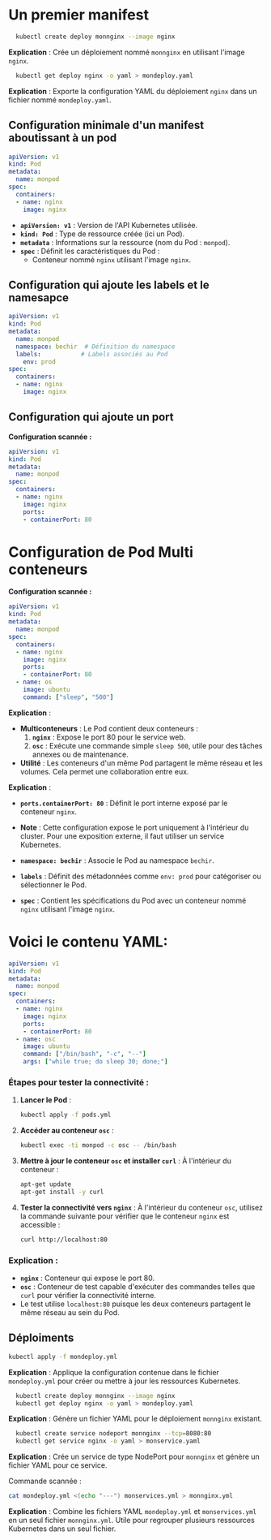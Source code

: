 # Un premier manifest

 ```bash
   kubectl create deploy monnginx --image nginx
   ```
   **Explication** : Crée un déploiement nommé `monnginx` en utilisant l'image `nginx`.

 ```bash
   kubectl get deploy nginx -o yaml > mondeploy.yaml
   ```
   **Explication** : Exporte la configuration YAML du déploiement `nginx` dans un fichier nommé `mondeploy.yaml`.

## Configuration minimale d'un manifest aboutissant à un pod

```yaml
apiVersion: v1
kind: Pod
metadata:
  name: monpod
spec:
  containers:
  - name: nginx
    image: nginx
```

- **`apiVersion: v1`** : Version de l'API Kubernetes utilisée.
- **`kind: Pod`** : Type de ressource créée (ici un Pod).
- **`metadata`** : Informations sur la ressource (nom du Pod : `monpod`).
- **`spec`** : Définit les caractéristiques du Pod :
  - Conteneur nommé `nginx` utilisant l'image `nginx`.

## Configuration qui ajoute les labels et le namesapce

```yaml
apiVersion: v1
kind: Pod
metadata:
  name: monpod
  namespace: bechir  # Définition du namespace
  labels:           # Labels associés au Pod
    env: prod
spec:
  containers:
  - name: nginx
    image: nginx
```

## Configuration qui ajoute un port

**Configuration scannée :**

```yaml
apiVersion: v1
kind: Pod
metadata:
  name: monpod
spec:
  containers:
  - name: nginx
    image: nginx
    ports:
    - containerPort: 80
```

# Configuration de Pod Multi conteneurs

**Configuration scannée :**

```yaml
apiVersion: v1
kind: Pod
metadata:
  name: monpod
spec:
  containers:
  - name: nginx
    image: nginx
    ports:
    - containerPort: 80
  - name: os
    image: ubuntu
    command: ["sleep", "500"]
```

**Explication** :
- **Multiconteneurs** : Le Pod contient deux conteneurs :
  1. **`nginx`** : Expose le port 80 pour le service web.
  2. **`osc`** : Exécute une commande simple `sleep 500`, utile pour des tâches annexes ou de maintenance.
- **Utilité** : Les conteneurs d'un même Pod partagent le même réseau et les volumes. Cela permet une collaboration entre eux.


**Explication** :
- **`ports.containerPort: 80`** : Définit le port interne exposé par le conteneur `nginx`.
- **Note** : Cette configuration expose le port uniquement à l'intérieur du cluster. Pour une exposition externe, il faut utiliser un service Kubernetes.

- **`namespace: bechir`** : Associe le Pod au namespace `bechir`.
- **`labels`** : Définit des métadonnées comme `env: prod` pour catégoriser ou sélectionner le Pod.
- **`spec`** : Contient les spécifications du Pod avec un conteneur nommé `nginx` utilisant l'image `nginx`.


# Voici le contenu YAML:

```yaml
apiVersion: v1
kind: Pod
metadata:
  name: monpod
spec:
  containers:
  - name: nginx
    image: nginx
    ports:
    - containerPort: 80
  - name: osc
    image: ubuntu
    command: ["/bin/bash", "-c", "--"]
    args: ["while true; do sleep 30; done;"]
```

### Étapes pour tester la connectivité :

1. **Lancer le Pod** :
   ```bash
   kubectl apply -f pods.yml
   ```

2. **Accéder au conteneur `osc`** :
   ```bash
   kubectl exec -ti monpod -c osc -- /bin/bash
   ```

3. **Mettre à jour le conteneur `osc` et installer `curl`** :
   À l'intérieur du conteneur :
   ```bash
   apt-get update
   apt-get install -y curl
   ```

4. **Tester la connectivité vers `nginx`** :
   À l'intérieur du conteneur `osc`, utilisez la commande suivante pour vérifier que le conteneur `nginx` est accessible :
   ```bash
   curl http://localhost:80
   ```

### Explication :
- **`nginx`** : Conteneur qui expose le port 80.
- **`osc`** : Conteneur de test capable d'exécuter des commandes telles que `curl` pour vérifier la connectivité interne.
- Le test utilise `localhost:80` puisque les deux conteneurs partagent le même réseau au sein du Pod.


## Déploiments 

```bash
kubectl apply -f mondeploy.yml
```

**Explication** : Applique la configuration contenue dans le fichier `mondeploy.yml` pour créer ou mettre à jour les ressources Kubernetes.


 ```bash
   kubectl create deploy monnginx --image nginx
   kubectl get deploy nginx -o yaml > mondeploy.yaml
   ```
   **Explication** : Génère un fichier YAML pour le déploiement `monnginx` existant.

 ```bash
   kubectl create service nodeport monnginx --tcp=8080:80
   kubectl get service nginx -o yaml > monservice.yaml
   ```
   **Explication** : Crée un service de type NodePort pour `monnginx` et génère un fichier YAML pour ce service.


   Commande scannée :  
```bash
cat mondeploy.yml <(echo "---") monservices.yml > monnginx.yml
```

**Explication** : Combine les fichiers YAML `mondeploy.yml` et `monservices.yml` en un seul fichier `monnginx.yml`. Utile pour regrouper plusieurs ressources Kubernetes dans un seul fichier.